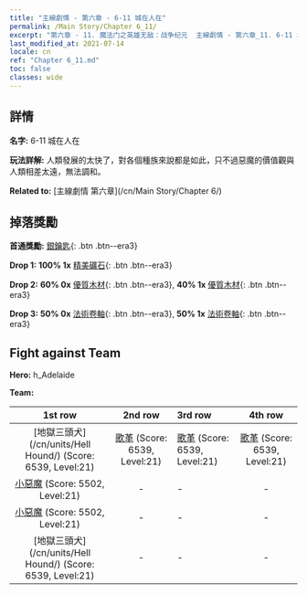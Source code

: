 ```yaml
---
title: "主線劇情 - 第六章 - 6-11 城在人在"
permalink: /Main Story/Chapter 6_11/
excerpt: "第六章 - 11. 魔法门之英雄无敌：战争纪元  主線劇情 - 第六章_11. 6-11 城在人在"
last_modified_at: 2021-07-14
locale: cn
ref: "Chapter 6_11.md"
toc: false
classes: wide
---
```


## 詳情

 **名字:** 6-11 城在人在

 **玩法詳解:** 人類發展的太快了，對各個種族來說都是如此，只不過惡魔的價值觀與人類相差太遠，無法調和。

 **Related to:** [主線劇情 第六章](/cn/Main Story/Chapter 6/)

## 掉落獎勵

 **首通獎勵:** [銀鑰匙](/cn/Items/con_693/){: .btn .btn--era3}

 **Drop 1:** **100% 1x** [精美礦石](/cn/Items/mat_19/){: .btn .btn--era3}

 **Drop 2:** **60% 0x** [優質木材](/cn/Items/mat_13/){: .btn .btn--era3}, **40% 1x** [優質木材](/cn/Items/mat_13/){: .btn .btn--era3}

 **Drop 3:** **50% 0x** [法術卷軸](/cn/Items/con_694/){: .btn .btn--era3}, **50% 1x** [法術卷軸](/cn/Items/con_694/){: .btn .btn--era3}


## Fight against Team
 **Hero:** h_Adelaide

 **Team:**


  | 1st row | 2nd row | 3rd row | 4th row |
  |:----:|:----:|:----|:----:|
  | [地獄三頭犬](/cn/units/Hell Hound/) (Score: 6539, Level:21)  | [歌革](/cn/units/Gog/) (Score: 6539, Level:21)  | [歌革](/cn/units/Gog/) (Score: 6539, Level:21)  | [歌革](/cn/units/Gog/) (Score: 6539, Level:21)  |
  | [小惡魔](/cn/units/Imp/) (Score: 5502, Level:21)  | - | - | - |
  | [小惡魔](/cn/units/Imp/) (Score: 5502, Level:21)  | - | - | - |
  | [地獄三頭犬](/cn/units/Hell Hound/) (Score: 6539, Level:21)  | - | - | - |


